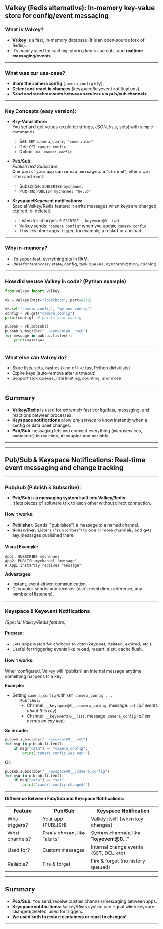 ## **Valkey (Redis alternative): In-memory key-value store for config/event messaging**

### **What is Valkey?**
- **Valkey** is a fast, in-memory database (it is an open-source fork of Redis).
- It's mainly used for caching, storing key-value data, and **realtime messaging/events**.

---

### **What was our use-case?**
- **Store the camera config** (`camera_config` key).
- **Detect and react to changes** (keyspace/keyevent notifications).
- **Send and receive events between services via pub/sub channels.**

---

### **Key Concepts (easy version):**
- **Key-Value Store:**  
  You set and get values (could be strings, JSON, lists, sets) with simple commands.
  - Set: `SET camera_config "some value"`
  - Get: `GET camera_config`
  - Delete: `DEL camera_config`

- **Pub/Sub:**  
  *Publish and Subscribe*:  
  One part of your app can send a message to a "channel"; others can listen and react.
  - Subscribe: `SUBSCRIBE mychannel`
  - Publish: `PUBLISH mychannel "hello"`

- **Keyspace/Keyevent notifications:**  
  Special Valkey/Redis feature: it emits messages when keys are changed, expired, or deleted.
  - Listen for changes: `SUBSCRIBE __keyevent@0__:set`
  - Valkey sends: `"camera_config"` when you update `camera_config`
  - This lets other apps trigger, for example, a restart or a reload.

---

### **Why in-memory?**
- It's super-fast, everything sits in RAM.
- Ideal for temporary state, config, task queues, synchronization, caching.

---

### **How did we use Valkey in code? (Python example)**
```python
from valkey import Valkey

vk = Valkey(host="localhost", port=6379)

vk.set("camera_config", "my new config")
config = vk.get("camera_config")
print(config)  # prints your config

pubsub = vk.pubsub()
pubsub.subscribe("__keyevent@0__:set")
for message in pubsub.listen():
    print(message)
```

---

### **What else can Valkey do?**
- Store lists, sets, hashes (kind of like fast Python dicts/lists)
- Expire keys (auto-remove after a timeout)
- Support task queues, rate limiting, counting, and more

---

## **Summary**
- **Valkey/Redis** is used for extremely fast config/data, messaging, and reactions between processes.
- **Keyspace notifications** allow *any service* to know instantly when a config or data point changes.
- **Pub/Sub** messaging lets you connect everything (microservices, containers) in real time, decoupled and scalable.

---


---

## **Pub/Sub & Keyspace Notifications: Real-time event messaging and change tracking**

---

### **Pub/Sub (Publish & Subscribe):**
- **Pub/Sub is a messaging system built into Valkey/Redis.**  
  It lets pieces of software talk to each other without direct connection.

#### **How it works:**
- **Publisher:** Sends ("publishes") a message to a named channel.
- **Subscriber:** Listens ("subscribes") to one or more channels, and gets any messages published there.

#### **Visual Example:**
```
App1: SUBSCRIBE mychannel
App2: PUBLISH mychannel "message"
# App1 instantly receives "message"
```

**Advantages:**
- Instant, event-driven communication.
- Decouples sender and receiver (don't need direct reference; any number of listeners).

---

### **Keyspace & Keyevent Notifications**  
*(Special Valkey/Redis feature)*

#### **Purpose:**
- Lets apps watch for *changes to data* (keys set, deleted, expired, etc.).
- Useful for triggering events like reload, restart, alert, cache flush.

#### **How it works:**  
When configured, Valkey will "publish" an internal message anytime something happens to a key.

**Example:**  
- Setting `camera_config` with `SET camera_config ...`  
  - Publishes:  
    - Channel: `__keyspace@0__:camera_config`, message: `set` (*all events about this key*)
    - Channel: `__keyevent@0__:set`, message: `camera_config` (*all set events on any key*)

**So in code:**
```python
pubsub.subscribe("__keyevent@0__:set")
for msg in pubsub.listen():
    if msg["data"] == "camera_config":
        print("camera_config was set!")
```
Or:
```python
pubsub.subscribe("__keyspace@0__:camera_config")
for msg in pubsub.listen():
    if msg["data"] == "set":
        print("camera_config changed!")
```

---

**Difference Between Pub/Sub and Keyspace Notifications:**

| Feature        | Pub/Sub                               | Keyspace Notification                 |
|----------------|--------------------------------------|---------------------------------------|
| Who triggers?  | Your app (PUBLISH)                   | Valkey itself (when key changes)      |
| What channels? | Freely chosen, like "alerts"         | System channels, like "__keyevent@0__..." |
| Used for?      | Custom messages                      | Internal change events (SET, DEL, etc)|
| Reliable?      | Fire & forget                        | Fire & forget (no history queued)     |

---

## **Summary**

- **Pub/Sub:** You send/receive custom channels/messaging between apps.
- **Keyspace notifications:** Valkey/Reds system can signal when keys are changed/deleted, used for triggers.
- **We used both to restart containers or react to changes!**

---
